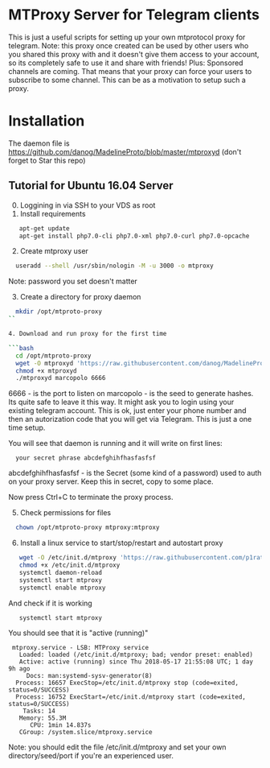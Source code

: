 # MTProxy Server for Telegram clients

This is just a useful scripts for setting up your own mtprotocol proxy for telegram. Note: this proxy once created can be used by other users who you shared this proxy with and it doesn't give them access to your account, so its completely safe to use it and share with friends!
Plus: Sponsored channels are coming. That means that your proxy can force your users to subscribe to some channel. This can be as a motivation to setup such a proxy.

# Installation

The daemon file is https://github.com/danog/MadelineProto/blob/master/mtproxyd (don't forget to Star this repo)

## Tutorial for Ubuntu 16.04 Server

0. Loggining in via SSH to your VDS as root
1. Install requirements

```bash
   apt-get update
   apt-get install php7.0-cli php7.0-xml php7.0-curl php7.0-opcache
```

2. Create mtproxy user

```bash
  useradd --shell /usr/sbin/nologin -M -u 3000 -o mtproxy
```

Note: password you set doesn't matter

3. Create a directory for proxy daemon

```bash
  mkdir /opt/mtproto-proxy
``

4. Download and run proxy for the first time

```bash
  cd /opt/mtproto-proxy
  wget -O mtproxyd 'https://raw.githubusercontent.com/danog/MadelineProto/master/mtproxyd'
  chmod +x mtproxyd
  ./mtproxyd marcopolo 6666
```
6666 - is the port to listen on
marcopolo - is the seed to generate hashes. Its quite safe to leave it this way. It might ask you to login using your existing telegram account. This is ok, just enter your phone number and then an autorization code that you will get via Telegram. This is just a one time setup.

You will see that daemon is running and it will write on first lines:

```
  your secret phrase abcdefghihfhasfasfsf
```

abcdefghihfhasfasfsf - is the Secret (some kind of a password) used to auth on your proxy server. Keep this in secret, copy to some place.

Now press Ctrl+C to terminate the proxy process.

5. Check permissions for files

```bash
  chown /opt/mtproto-proxy mtproxy:mtproxy
```

6. Install a linux service to start/stop/restart and autostart proxy

```bash
   wget -O /etc/init.d/mtproxy 'https://raw.githubusercontent.com/p1ratrulezzz/mtproxy-server-linux/master/etc/init.d/mtproxy'
   chmod +x /etc/init.d/mtproxy
   systemctl daemon-reload
   systemctl start mtproxy
   systemctl enable mtproxy
```

And check if it is working

```bash
   systemctl start mtproxy
```

You should see that it is "active (running)"

```
 mtproxy.service - LSB: MTProxy service
   Loaded: loaded (/etc/init.d/mtproxy; bad; vendor preset: enabled)
   Active: active (running) since Thu 2018-05-17 21:55:08 UTC; 1 day 9h ago
     Docs: man:systemd-sysv-generator(8)
  Process: 16657 ExecStop=/etc/init.d/mtproxy stop (code=exited, status=0/SUCCESS)
  Process: 16752 ExecStart=/etc/init.d/mtproxy start (code=exited, status=0/SUCCESS)
    Tasks: 14
   Memory: 55.3M
      CPU: 1min 14.837s
   CGroup: /system.slice/mtproxy.service

```

Note: you should edit the file /etc/init.d/mtproxy and set your own directory/seed/port if you're an experienced user.

